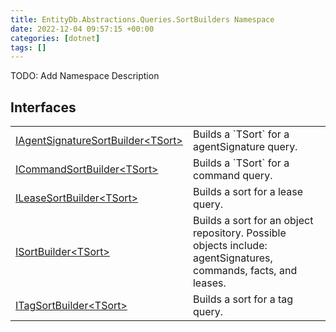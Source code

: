 ```yaml
---
title: EntityDb.Abstractions.Queries.SortBuilders Namespace
date: 2022-12-04 09:57:15 +00:00
categories: [dotnet]
tags: []
---
```



TODO: Add Namespace Description

## Interfaces
<table><tr><td><!--/posts/dotnet-entitydb-abstractions-queries-sortbuilders-iagentsignaturesortbuilder`1--><a href='#'>IAgentSignatureSortBuilder&lt;TSort&gt;</a></td><td>
Builds a `TSort` for a agentSignature query.
</td></tr><tr><td><!--/posts/dotnet-entitydb-abstractions-queries-sortbuilders-icommandsortbuilder`1--><a href='#'>ICommandSortBuilder&lt;TSort&gt;</a></td><td>
Builds a `TSort` for a command query.
</td></tr><tr><td><!--/posts/dotnet-entitydb-abstractions-queries-sortbuilders-ileasesortbuilder`1--><a href='#'>ILeaseSortBuilder&lt;TSort&gt;</a></td><td>
Builds a sort for a lease query.
</td></tr><tr><td><!--/posts/dotnet-entitydb-abstractions-queries-sortbuilders-isortbuilder`1--><a href='#'>ISortBuilder&lt;TSort&gt;</a></td><td>
Builds a sort for an object repository. Possible objects include: agentSignatures, commands, facts, and leases.
</td></tr><tr><td><!--/posts/dotnet-entitydb-abstractions-queries-sortbuilders-itagsortbuilder`1--><a href='#'>ITagSortBuilder&lt;TSort&gt;</a></td><td>
Builds a sort for a tag query.
</td></tr></table>
